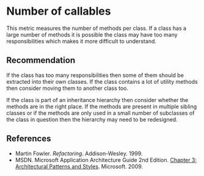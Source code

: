 # Number of callables
This metric measures the number of methods per class. If a class has a large number of methods it is possible the class may have too many responsibilities which makes it more difficult to understand.


## Recommendation
If the class has too many responsibilities then some of them should be extracted into their own classes. If the class contains a lot of utility methods then consider moving them to another class too.

If the class is part of an inheritance hierarchy then consider whether the methods are in the right place. If the methods are present in multiple sibling classes or if the methods are only used in a small number of subclasses of the class in question then the hierarchy may need to be redesigned.


## References
* Martin Fowler. *Refactoring*. Addison-Wesley. 1999.
* MSDN. Microsoft Application Architecture Guide 2nd Edition. [Chapter 3: Architectural Patterns and Styles](http://msdn.microsoft.com/en-us/library/ee658117.aspx). Microsoft. 2009.
